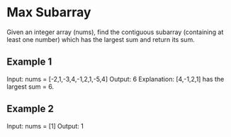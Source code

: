 # Max Subarray

Given an integer array (nums), find the contiguous subarray (containing at least one number) which has the largest sum and return its sum.

## Example 1


Input: nums = [-2,1,-3,4,-1,2,1,-5,4]
Output: 6
Explanation: [4,-1,2,1] has the largest sum = 6.


## Example 2

Input: nums = [1]
Output: 1
